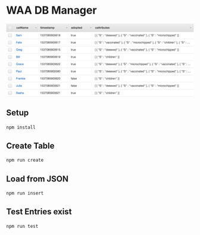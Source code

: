 # WAA DB Manager

<img src="img/dynamodb-import.png" data-canonical-src="img/dynamodb-import.png" align="center"/>

## Setup

```bash
npm install
```

## Create Table

```bash
npm run create
```

## Load from JSON

```bash
npm run insert
```

## Test Entries exist

```bash
npm run test
```

